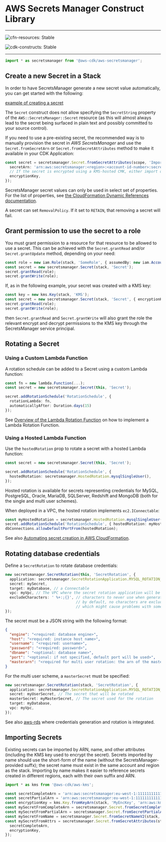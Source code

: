 # AWS Secrets Manager Construct Library
<!--BEGIN STABILITY BANNER-->

---

![cfn-resources: Stable](https://img.shields.io/badge/cfn--resources-stable-success.svg?style=for-the-badge)

![cdk-constructs: Stable](https://img.shields.io/badge/cdk--constructs-stable-success.svg?style=for-the-badge)

---

<!--END STABILITY BANNER-->

```ts
import * as secretsmanager from '@aws-cdk/aws-secretsmanager';
```

## Create a new Secret in a Stack

In order to have SecretsManager generate a new secret value automatically,
you can get started with the following:

[example of creating a secret](test/integ.secret.lit.ts)

The `Secret` construct does not allow specifying the `SecretString` property
of the `AWS::SecretsManager::Secret` resource (as this will almost always
lead to the secret being surfaced in plain text and possibly committed to
your source control).

If you need to use a pre-existing secret, the recommended way is to manually
provision the secret in *AWS SecretsManager* and use the `Secret.fromSecretArn`
or `Secret.fromSecretAttributes` method to make it available in your CDK Application:

```ts
const secret = secretsmanager.Secret.fromSecretAttributes(scope, 'ImportedSecret', {
  secretArn: 'arn:aws:secretsmanager:<region>:<account-id-number>:secret:<secret-name>-<random-6-characters>',
  // If the secret is encrypted using a KMS-hosted CMK, either import or reference that key:
  encryptionKey,
});
```

SecretsManager secret values can only be used in select set of properties. For the
list of properties, see [the CloudFormation Dynamic References documentation](https://docs.aws.amazon.com/AWSCloudFormation/latest/UserGuide/dynamic-references.html).

A secret can set `RemovalPolicy`. If it set to `RETAIN`, that removing a secret will fail.

## Grant permission to use the secret to a role

You must grant permission to a resource for that resource to be allowed to
use a secret. This can be achieved with the `Secret.grantRead` and/or `Secret.grantUpdate`
 method, depending on your need:

```ts
const role = new iam.Role(stack, 'SomeRole', { assumedBy: new iam.AccountRootPrincipal() });
const secret = new secretsmanager.Secret(stack, 'Secret');
secret.grantRead(role);
secret.grantWrite(role);
```

If, as in the following example, your secret was created with a KMS key:

```ts
const key = new kms.Key(stack, 'KMS');
const secret = new secretsmanager.Secret(stack, 'Secret', { encryptionKey: key });
secret.grantRead(role);
secret.grantWrite(role);
```

then `Secret.grantRead` and `Secret.grantWrite` will also grant the role the
relevant encrypt and decrypt permissions to the KMS key through the
SecretsManager service principal.

## Rotating a Secret

### Using a Custom Lambda Function

A rotation schedule can be added to a Secret using a custom Lambda function:

```ts
const fn = new lambda.Function(...);
const secret = new secretsmanager.Secret(this, 'Secret');

secret.addRotationSchedule('RotationSchedule', {
  rotationLambda: fn,
  automaticallyAfter: Duration.days(15)
});
```

See [Overview of the Lambda Rotation Function](https://docs.aws.amazon.com/secretsmanager/latest/userguide/rotating-secrets-lambda-function-overview.html) on how to implement a Lambda Rotation Function.

### Using a Hosted Lambda Function

Use the `hostedRotation` prop to rotate a secret with a hosted Lambda function:

```ts
const secret = new secretsmanager.Secret(this, 'Secret');

secret.addRotationSchedule('RotationSchedule', {
  hostedRotation: secretsmanager.HostedRotation.mysqlSingleUser(),
});
```

Hosted rotation is available for secrets representing credentials for MySQL, PostgreSQL, Oracle,
MariaDB, SQLServer, Redshift and MongoDB (both for the single and multi user schemes).

When deployed in a VPC, the hosted rotation implements `ec2.IConnectable`:

```ts
const myHostedRotation = secretsmanager.HostedRotation.mysqlSingleUser({ vpc: myVpc });
secret.addRotationSchedule('RotationSchedule', { hostedRotation: myHostedRotation });
dbConnections.allowDefaultPortFrom(hostedRotation);
```

See also [Automating secret creation in AWS CloudFormation](https://docs.aws.amazon.com/secretsmanager/latest/userguide/integrating_cloudformation.html).

## Rotating database credentials

Define a `SecretRotation` to rotate database credentials:

```ts
new secretsmanager.SecretRotation(this, 'SecretRotation', {
  application: secretsmanager.SecretRotationApplication.MYSQL_ROTATION_SINGLE_USER, // MySQL single user scheme
  secret: mySecret,
  target: myDatabase, // a Connectable
  vpc: myVpc, // The VPC where the secret rotation application will be deployed
  excludeCharacters: ' %+:;{}', // characters to never use when generating new passwords;
                                // by default, no characters are excluded,
                                // which might cause problems with some services, like DMS
});
```

The secret must be a JSON string with the following format:

```json
{
  "engine": "<required: database engine>",
  "host": "<required: instance host name>",
  "username": "<required: username>",
  "password": "<required: password>",
  "dbname": "<optional: database name>",
  "port": "<optional: if not specified, default port will be used>",
  "masterarn": "<required for multi user rotation: the arn of the master secret which will be used to create users/change passwords>"
}
```

For the multi user scheme, a `masterSecret` must be specified:

```ts
new secretsmanager.SecretRotation(stack, 'SecretRotation', {
  application: secretsmanager.SecretRotationApplication.MYSQL_ROTATION_MULTI_USER,
  secret: myUserSecret, // The secret that will be rotated
  masterSecret: myMasterSecret, // The secret used for the rotation
  target: myDatabase,
  vpc: myVpc,
});
```

See also [aws-rds](https://github.com/aws/aws-cdk/blob/master/packages/%40aws-cdk/aws-rds/README.md) where
credentials generation and rotation is integrated.

## Importing Secrets

Existing secrets can be imported by ARN, name, and other attributes (including the KMS key used to encrypt the secret).
Secrets imported by name should use the short-form of the name (without the SecretsManager-provided suffx);
the secret name must exist in the same account and region as the stack.
Importing by name makes it easier to reference secrets created in different regions, each with their own suffix and ARN.

```ts
import * as kms from '@aws-cdk/aws-kms';

const secretCompleteArn = 'arn:aws:secretsmanager:eu-west-1:111111111111:secret:MySecret-f3gDy9';
const secretPartialArn = 'arn:aws:secretsmanager:eu-west-1:111111111111:secret:MySecret'; // No Secrets Manager suffix
const encryptionKey = kms.Key.fromKeyArn(stack, 'MyEncKey', 'arn:aws:kms:eu-west-1:111111111111:key/21c4b39b-fde2-4273-9ac0-d9bb5c0d0030');
const mySecretFromCompleteArn = secretsmanager.Secret.fromSecretCompleteArn(stack, 'SecretFromCompleteArn', secretCompleteArn);
const mySecretFromPartialArn = secretsmanager.Secret.fromSecretPartialArn(stack, 'SecretFromPartialArn', secretPartialArn);
const mySecretFromName = secretsmanager.Secret.fromSecretNameV2(stack, 'SecretFromName', 'MySecret')
const mySecretFromAttrs = secretsmanager.Secret.fromSecretAttributes(stack, 'SecretFromAttributes', {
  secretCompleteArn,
  encryptionKey,
});
```
